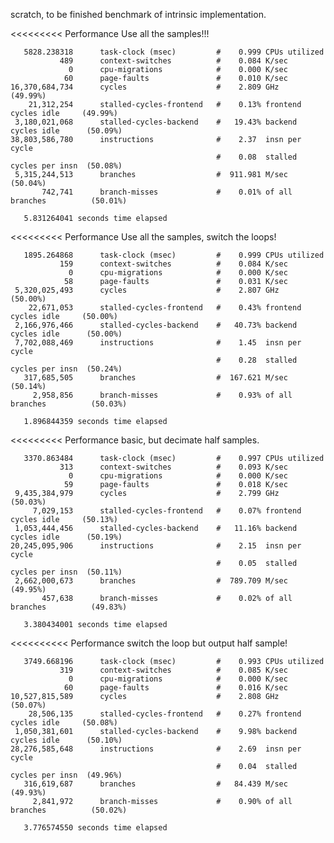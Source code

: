 scratch, to be finished benchmark of intrinsic implementation.

<<<<<<<<< Performance Use all the samples!!!

       5828.238318      task-clock (msec)         #    0.999 CPUs utilized          
               489      context-switches          #    0.084 K/sec                  
                 0      cpu-migrations            #    0.000 K/sec                  
                60      page-faults               #    0.010 K/sec                  
    16,370,684,734      cycles                    #    2.809 GHz                      (49.99%)
        21,312,254      stalled-cycles-frontend   #    0.13% frontend cycles idle     (49.99%)
     3,180,021,068      stalled-cycles-backend    #   19.43% backend cycles idle      (50.09%)
    38,803,586,780      instructions              #    2.37  insn per cycle         
                                                  #    0.08  stalled cycles per insn  (50.08%)
     5,315,244,513      branches                  #  911.981 M/sec                    (50.04%)
           742,741      branch-misses             #    0.01% of all branches          (50.01%)

       5.831264041 seconds time elapsed

<<<<<<<<< Performance Use all the samples, switch the loops!

       1895.264868      task-clock (msec)         #    0.999 CPUs utilized          
               159      context-switches          #    0.084 K/sec                  
                 0      cpu-migrations            #    0.000 K/sec                  
                58      page-faults               #    0.031 K/sec                  
     5,320,025,493      cycles                    #    2.807 GHz                      (50.00%)
        22,671,053      stalled-cycles-frontend   #    0.43% frontend cycles idle     (50.00%)
     2,166,976,466      stalled-cycles-backend    #   40.73% backend cycles idle      (50.00%)
     7,702,088,469      instructions              #    1.45  insn per cycle         
                                                  #    0.28  stalled cycles per insn  (50.24%)
       317,685,505      branches                  #  167.621 M/sec                    (50.14%)
         2,958,856      branch-misses             #    0.93% of all branches          (50.03%)

       1.896844359 seconds time elapsed

<<<<<<<<< Performance basic, but decimate half samples.

       3370.863484      task-clock (msec)         #    0.997 CPUs utilized          
               313      context-switches          #    0.093 K/sec                  
                 0      cpu-migrations            #    0.000 K/sec                  
                59      page-faults               #    0.018 K/sec                  
     9,435,384,979      cycles                    #    2.799 GHz                      (50.03%)
         7,029,153      stalled-cycles-frontend   #    0.07% frontend cycles idle     (50.13%)
     1,053,444,456      stalled-cycles-backend    #   11.16% backend cycles idle      (50.19%)
    20,245,095,906      instructions              #    2.15  insn per cycle         
                                                  #    0.05  stalled cycles per insn  (50.11%)
     2,662,000,673      branches                  #  789.709 M/sec                    (49.95%)
           457,638      branch-misses             #    0.02% of all branches          (49.83%)

       3.380434001 seconds time elapsed

<<<<<<<<<< Performance switch the loop but output half sample!

       3749.668196      task-clock (msec)         #    0.993 CPUs utilized          
               319      context-switches          #    0.085 K/sec                  
                 0      cpu-migrations            #    0.000 K/sec                  
                60      page-faults               #    0.016 K/sec                  
    10,527,815,589      cycles                    #    2.808 GHz                      (50.07%)
        28,506,135      stalled-cycles-frontend   #    0.27% frontend cycles idle     (50.08%)
     1,050,381,601      stalled-cycles-backend    #    9.98% backend cycles idle      (50.10%)
    28,276,585,648      instructions              #    2.69  insn per cycle         
                                                  #    0.04  stalled cycles per insn  (49.96%)
       316,619,687      branches                  #   84.439 M/sec                    (49.93%)
         2,841,972      branch-misses             #    0.90% of all branches          (50.02%)

       3.776574550 seconds time elapsed

